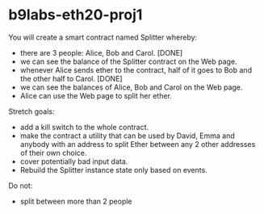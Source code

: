 # b9labs-eth20-proj1

You will create a smart contract named Splitter whereby:

* there are 3 people: Alice, Bob and Carol. [DONE]
* we can see the balance of the Splitter contract on the Web page.
* whenever Alice sends ether to the contract, half of it goes to Bob and the other half to Carol. [DONE]
* we can see the balances of Alice, Bob and Carol on the Web page.
* Alice can use the Web page to split her ether.

Stretch goals:

* add a kill switch to the whole contract.
* make the contract a utility that can be used by David, Emma and anybody with an address to split Ether between any 2 other addresses of their own choice.
* cover potentially bad input data.
* Rebuild the Splitter instance state only based on events.

Do not:

* split between more than 2 people
